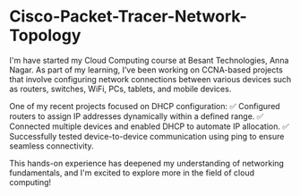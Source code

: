 # Cisco-Packet-Tracer-Network-Topology
I'm have started my Cloud Computing course at Besant Technologies, Anna Nagar. As part of my learning, I’ve been working on CCNA-based projects that involve configuring network connections between various devices such as routers, switches, WiFi, PCs, tablets, and mobile devices.

One of my recent projects focused on DHCP configuration:
✅ Configured routers to assign IP addresses dynamically within a defined range.
✅ Connected multiple devices and enabled DHCP to automate IP allocation.
✅ Successfully tested device-to-device communication using ping to ensure seamless connectivity.

This hands-on experience has deepened my understanding of networking fundamentals, and I'm excited to explore more in the field of cloud computing!
